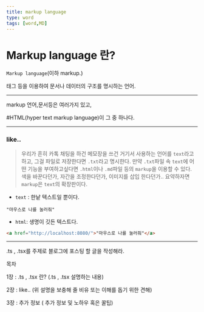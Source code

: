 ```yaml
---
title: markup language
type: word
tags: [word,MD]
---
```


# Markup language 란?
`Markup language`(이하 markup.)  

태그 등을 이용하여 문서나 데이터의 구조를 명시하는 언어.

---

markup 언어,문서등은 여러가지 있고,

#HTML(hyper text markup language)이 그 중 하나다.

---

### like..


> 우리가 흔히 카톡 채팅을 하건 메모장을 쓰건 거기서 사용하는 언어를 `text`라고 하고,
> 그걸 파일로 저장한다면 `.txt`라고 명시한다.
> 만약 `.txt`파일 속 `text`에 어떤 기능을 부여하고싶다면 `.html`이나 `.md`파일 등의 `markup`을 이용할 수 있다.
> 색을 바꾼다던가, 자간을 조정한다던가, 이미지를 삽입 한다던가..
> 요약하자면 `markup`은 `text`의 확장판이다.

- `text` : 한낱 텍스트일 뿐이다.
```textplain
"마우스로 나를 눌러줘"
```

- `html`: 생명이 깃든 텍스트다.
```html
<a href="http://localhost:8080/">"마우스로 나를 눌러줘"</a>
```

---




.ts , .tsx를 주제로 블로그에 포스팅 할 글을 작성해라.

목차

1장 : .ts , .tsx 란? (.ts , .tsx 설명하는 내용)

2장 : like..   (위 설명을 보충해 줄 비유 또는 이해를 돕기 위한 견해) 

3장 : 추가 정보  ( 추가 정보 및 노하우 혹은 꿀팁)
